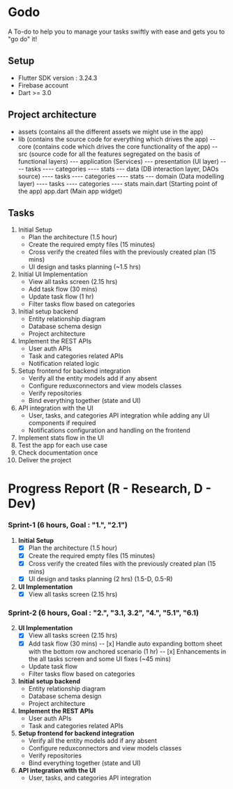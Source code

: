 # Godo

A To-do to help you to manage your tasks swiftly with ease and gets you to "go do" it!

## Setup

- Flutter SDK version : 3.24.3
- Firebase account
- Dart >= 3.0

## Project architecture

- assets (contains all the different assets we might use in the app)
- lib (contains the source code for everything which drives the app)
  -- core (contains code which drives the core functionality of the app)
  -- src (source code for all the features segregated on the basis of functional layers)
  --- application (Services)
  --- presentation (UI layer)
  ---- tasks
  ---- categories
  ---- stats
  --- data (DB interaction layer, DAOs source)
  ---- tasks
  ---- categories
  ---- stats
  --- domain (Data modelling layer)
  ---- tasks
  ---- categories
  ---- stats
  main.dart (Starting point of the app)
  app.dart (Main app widget)


## Tasks
1. Initial Setup
   - Plan the architecture (1.5 hour)
   - Create the required empty files (15 minutes)
   - Cross verify the created files with the previously created plan (15 mins)
   - UI design and tasks planning (~1.5 hrs)
2. Initial UI Implementation
   - View all tasks screen (2.15 hrs)
   - Add task flow (30 mins)
   - Update task flow (1 hr)
   - Filter tasks flow based on categories
3. Initial setup backend
   - Entity relationship diagram
   - Database schema design
   - Project architecture
4. Implement the REST APIs
   - User auth APIs
   - Task and categories related APIs
   - Notification related logic
5. Setup frontend for backend integration
   - Verify all the entity models add if any absent
   - Configure reduxconnectors and view models classes
   - Verify repositories
   - Bind everything together (state and UI)
6. API integration with the UI
   - User, tasks, and categories API integration while adding any UI components if required
   - Notifications configuration and handling on the frontend
7. Implement stats flow in the UI
8. Test the app for each use case
9. Check documentation once
10. Deliver the project

# Progress Report (R - Research, D - Dev)
### Sprint-1 (6 hours, Goal : "1.", "2.1")
1. **Initial Setup**
   - [x] Plan the architecture (1.5 hour)
   - [x] Create the required empty files (15 minutes)
   - [x] Cross verify the created files with the previously created plan (15 mins)
   - [x] UI design and tasks planning (2 hrs) (1.5-D, 0.5-R)
2. **UI Implementation**
   - [x] View all tasks screen (2.15 hrs)
### Sprint-2 (6 hours, Goal : "2.", "3.1, 3.2", "4.", "5.1", "6.1)
2. **UI Implementation**
   - [x] View all tasks screen (2.15 hrs)
   - [x] Add task flow (30 mins)
   -- [x] Handle auto expanding bottom sheet with the bottom row anchored scenario (1 hr)
   -- [x] Enhancements in the all tasks screen and some UI fixes (~45 mins)
   - Update task flow
   - Filter tasks flow based on categories
3. **Initial setup backend**
   - Entity relationship diagram
   - Database schema design
   - Project architecture
4. **Implement the REST APIs**
   - User auth APIs
   - Task and categories related APIs
5. **Setup frontend for backend integration**
   - Verify all the entity models add if any absent
   - Configure reduxconnectors and view models classes
   - Verify repositories
   - Bind everything together (state and UI)
6. **API integration with the UI**
   - User, tasks, and categories API integration